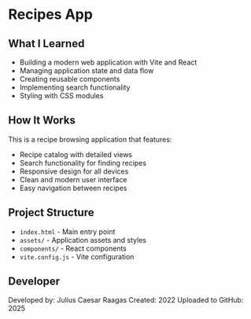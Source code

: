# Recipes App

## What I Learned
- Building a modern web application with Vite and React
- Managing application state and data flow
- Creating reusable components
- Implementing search functionality
- Styling with CSS modules

## How It Works
This is a recipe browsing application that features:
- Recipe catalog with detailed views
- Search functionality for finding recipes
- Responsive design for all devices
- Clean and modern user interface
- Easy navigation between recipes

## Project Structure
- `index.html` - Main entry point
- `assets/` - Application assets and styles
- `components/` - React components
- `vite.config.js` - Vite configuration

## Developer
Developed by: Julius Caesar Raagas
Created: 2022
Uploaded to GitHub: 2025